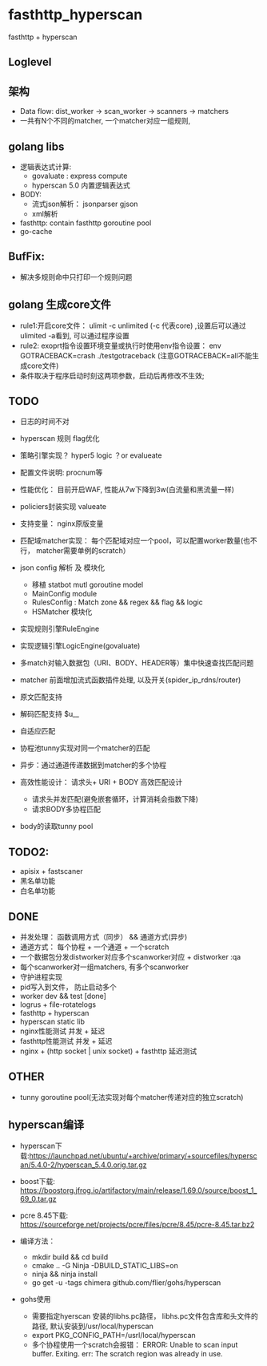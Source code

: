 # fasthttp_hyperscan

fasthttp + hyperscan

## Loglevel

## 架构
+ Data flow: dist_worker -> scan_worker -> scanners -> matchers
+ 一共有N个不同的matcher, 一个matcher对应一组规则,

## golang libs
+ 逻辑表达式计算:
    + govaluate : express compute
    + hyperscan 5.0 内置逻辑表达式
+ BODY:
    + 流式json解析： jsonparser gjson
    + xml解析
+ fasthttp: contain fasthttp goroutine pool
+ go-cache

## BufFix:
+ 解决多规则命中只打印一个规则问题

## golang 生成core文件
+ rule1:开启core文件： ulimit -c unlimited (-c 代表core) ,设置后可以通过ulimited -a看到, 可以通过程序设置
+ rule2: exoprt指令设置环境变量或执行时使用env指令设置： env GOTRACEBACK=crash ./testgotraceback  (注意GOTRACEBACK=all不能生成core文件)
+ 条件取决于程序启动时刻这两项参数，启动后再修改不生效;

## TODO
+ 日志的时间不对
+ hyperscan 规则 flag优化
+ 策略引擎实现？  hyper5 logic ？or evalueate
+ 配置文件说明: procnum等
+ 性能优化： 目前开启WAF, 性能从7w下降到3w(白流量和黑流量一样)
+ policiers封装实现 valueate
+ 支持变量： nginx原版变量

+ 匹配域matcher实现： 每个匹配域对应一个pool，可以配置worker数量(也不行， matcher需要单例的scratch）
+ json config 解析 及 模块化
    + 移植 statbot mutl goroutine model
    + MainConfig module
    + RulesConfig : Match zone && regex && flag && logic
    + HSMatcher 模块化 
+ 实现规则引擎RuleEngine
+ 实现逻辑引擎LogicEngine(govaluate)
+ 多match对输入数据包（URI、BODY、HEADER等）集中快速查找匹配问题
+ matcher 前面增加流式函数插件处理, 以及开关(spider_ip_rdns/router)
+ 原文匹配支持
+ 解码匹配支持 $u__
+ 自适应匹配
+ 协程池tunny实现对同一个matcher的匹配
+ 异步：通过通道传递数据到matcher的多个协程
+ 高效性能设计： 请求头+ URI + BODY 高效匹配设计
    + 请求头并发匹配(避免嵌套循环，计算消耗会指数下降)
    + 请求BODY多协程匹配
+ body的读取tunny pool

## TODO2:
+ apisix + fastscaner
+ 黑名单功能
+ 白名单功能

## DONE
+ 并发处理： 函数调用方式（同步） &&  通道方式(异步)
+ 通道方式： 每个协程 +  一个通道 +  一个scratch
+ 一个数据包分发distworker对应多个scanworker对应 +  distworker :qa
+ 每个scanworker对一组matchers, 有多个scanworker
+ 守护进程实现
+ pid写入到文件， 防止启动多个
+ worker dev && test  [done]
+ logrus + file-rotatelogs
+ fasthttp + hyperscan 
+ hyperscan static lib 
+ nginx性能测试 并发 + 延迟
+ fasthttp性能测试 并发 + 延迟
+ nginx + (http socket | unix socket)  + fasthttp 延迟测试

## OTHER
+ tunny goroutine pool(无法实现对每个matcher传递对应的独立scratch)

## hyperscan编译
+ hyperscan下载:https://launchpad.net/ubuntu/+archive/primary/+sourcefiles/hyperscan/5.4.0-2/hyperscan_5.4.0.orig.tar.gz
+ boost下载: https://boostorg.jfrog.io/artifactory/main/release/1.69.0/source/boost_1_69_0.tar.gz
+ pcre 8.45下载: https://sourceforge.net/projects/pcre/files/pcre/8.45/pcre-8.45.tar.bz2
+ 编译方法：
    + mkdir build && cd build
    + cmake .. -G Ninja -DBUILD_STATIC_LIBS=on
    + ninja && ninja install
    + go get -u -tags chimera github.com/flier/gohs/hyperscan

+ gohs使用
    + 需要指定hyerscan 安装的libhs.pc路径， libhs.pc文件包含库和头文件的路径, 默认安装到/usr/local/hyperscan
    + export PKG_CONFIG_PATH=/usrl/local/hyperscan
    + 多个协程使用一个scratch会报错： ERROR: Unable to scan input buffer. Exiting. err: The scratch region was already in use.


